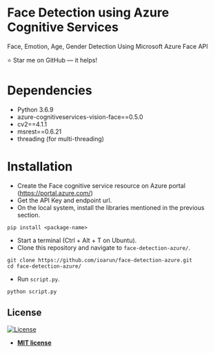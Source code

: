 # Face Detection using Azure Cognitive Services

Face, Emotion, Age, Gender Detection Using Microsoft Azure Face API




:star: Star me on GitHub — it helps!


# Dependencies

* Python 3.6.9
* azure-cognitiveservices-vision-face==0.5.0
* cv2==4.1.1
* msrest==0.6.21
* threading (for multi-threading)

# Installation

* Create the Face cognitive service resource on Azure portal (https://portal.azure.com/)
* Get the API Key and endpoint url.
* On the local system, install the libraries mentioned in the previous section.

```
pip install <package-name>
```

* Start a terminal (Ctrl + Alt + T on Ubuntu).
* Clone this repository and navigate to `face-detection-azure/`.

```
git clone https://github.com/ioarun/face-detection-azure.git
cd face-detection-azure/
```

* Run `script.py`.

```
python script.py
```


## License
[![License](http://img.shields.io/:license-mit-blue.svg?style=flat-square)](http://badges.mit-license.org)

- **[MIT license](http://opensource.org/licenses/mit-license.php)**

